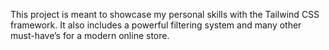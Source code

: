 This project is meant to showcase my personal skills with the Tailwind CSS framework.
It also includes a powerful filtering system and many other must-have’s for a modern online store.
